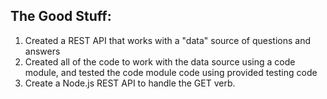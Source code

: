## The Good Stuff:
1. Created a REST API that works with a "data" source of questions and answers
2. Created all of the code to work with the data source using a code module, and tested the code module code using provided testing code
3. Create a Node.js REST API to handle the GET verb.
